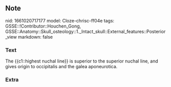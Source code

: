 ## Note
nid: 1661020717177
model: Cloze-chrisc-ff04e
tags: GSSE::!Contributor::Houchen_Gong, GSSE::Anatomy::Skull_osteology::1._Intact_skull::External_features::Posterior_view
markdown: false

### Text
The {{c1::highest nuchal line}} is superior to the superior nuchal line, and gives origin to occipitalis and the galea aponeurotica.

### Extra

